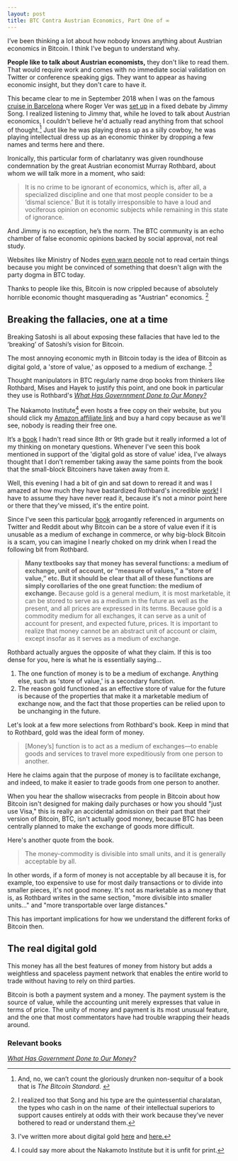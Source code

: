 ```yaml
---
layout: post
title: BTC Contra Austrian Economics, Part One of ∞
---
```


I’ve been thinking a lot about how nobody knows anything about Austrian economics in Bitcoin. I think I've begun to understand why.

**People like to talk about Austrian economists,** they don't like to read them. That would require work and comes with no immediate social validation on Twitter or conference speaking gigs. They want to appear as having economic insight, but they don't care to have it.

This became clear to me in September 2018 when I was on the famous [cruise in Barcelona](https://www.youtube.com/watch?v=tkvZoaVHQV0) where Roger Ver was [set up](https://twitter.com/derykmakgill/status/1039113140833792000) in a fixed debate by Jimmy Song. I realized listening to Jimmy that, while he loved to talk about Austrian economics, I couldn't believe he'd actually read anything from that school of thought.[^1] Just like he was playing dress up as a silly cowboy, he was playing intellectual dress up as an economic thinker by dropping a few names and terms here and there.

Ironically, this particular form of charlatanry was given roundhouse condemnation by the great Austrian economist Murray Rothbard, about whom we will talk more in a moment, who said:

> It is no crime to be ignorant of economics, which is, after all, a specialized discipline and one that most people consider to be a ‘dismal science.’ But it is totally irresponsible to have a loud and vociferous opinion on economic subjects while remaining in this state of ignorance.

And Jimmy is no exception, he’s the norm. The BTC community is an echo chamber of false economic opinions backed by social approval, not real study.

Websites like Ministry of Nodes [even warn people](https://twitter.com/derykmakgill/status/1219368797225865217?s=20) not to read certain things because you might be convinced of something that doesn't align with the party dogma in BTC today. 

Thanks to people like this, Bitcoin is now crippled because of absolutely horrible economic thought masquerading as "Austrian" economics. [^2]

## Breaking the fallacies, one at a time

Breaking Satoshi is all about exposing these fallacies that have led to the ‘breaking’ of Satoshi’s vision for Bitcoin.

The most annoying economic myth in Bitcoin today is the idea of Bitcoin as digital gold, a 'store of value,' as opposed to a medium of exchange. [^3]

Thought manipulators in BTC regularly name drop books from thinkers like Rothbard, Mises and Hayek to justify this point, and one book in particular they use is Rothbard's *[What Has Governnment Done to Our Money?](https://amzn.to/2TGoCkX)* 

The Nakamoto Institute[^4] even hosts a free copy on their website, but you should click my [Amazon affiliate link]((https://amzn.to/2TGoCkX)) and buy a hard copy because as we'll see, nobody is reading their free one.

It’s a [book](https://amzn.to/2TGoCkX) I hadn't read since 8th or 9th grade but it really informed a lot of my thinking on monetary questions. Whenever I've seen this book mentioned in support of the 'digital gold as store of value' idea, I’ve always thought that I don’t remember taking away the same points from the book that the small-block Bitcoiners have taken away from it.

Well, this evening I had a bit of gin and sat down to reread it and was I amazed at how much they have bastardized Rothbard's incredible [work!](https://amzn.to/2TGoCkX) I have to assume they have never read it, because it's not a minor point here or there that they've missed, it's the entire point.

Since I've seen this particular [book](https://amzn.to/2TGoCkX) arrogantly referenced in arguments on Twitter and Reddit about why Bitcoin can be a store of value even if it is unusable as a medium of exchange in commerce, or why big-block Bitcoin is a scam, you can imagine I nearly choked on my drink when I read the following bit from Rothbard.

> **Many textbooks say that money has several functions: a medium of exchange, unit of account, or “measure of values,” a “store of value,” etc. But it should be clear that all of these functions are simply corollaries of the one great function: the medium of exchange.** Because gold is a general medium, it is most marketable, it can be stored to serve as a medium in the future as well as the present, and all prices are expressed in its terms. Because gold is a commodity medium for all exchanges, it can serve as a unit of account for present, and expected future, prices. It is important to realize that money cannot be an abstract unit of account or claim, except insofar as it serves as a medium of exchange.

Rothbard actually argues the opposite of what they claim. If this is too dense for you, here is what he is essentially saying...

1. The one function of money is to be a medium of exchange. Anything else, such as 'store of value,' is a secondary function.
2. The reason gold functioned as an effective store of value for the future is because of the properties that make it a marketable medium of exchange now, and the fact that those properties can be relied upon to be unchanging in the future.

Let's look at a few more selections from Rothbard's book. Keep in mind that to Rothbard, gold was the ideal form of money.

> [Money’s] function is to act as a medium of exchanges—to enable goods and services to travel more expeditiously from one person to another. 

Here he claims again that the purpose of money is to facilitate exchange, and indeed, to make it easier to trade goods from one person to another. 

When you hear the shallow wisecracks from people in Bitcoin about how Bitcoin isn't designed for making daily purchases or how you should "just use Visa," this is really an accidental admission on their part that their version of Bitcoin, BTC, isn't actually good money, because BTC has been centrally planned to make the exchange of goods more difficult.

Here's another quote from the book.

> The money-commodity is divisible into small units, and it is generally acceptable by all.

In other words, if a form of money is not acceptable by all because it is, for example, too expensive to use for most daily transactions or to divide into smaller pieces, it's not good money. It's not as marketable as a money that is, as Rothbard writes in the same section, "more divisible into smaller units..." and "more transportable over large distances." 

This has important implications for how we understand the different forks of Bitcoin then.

## The real digital gold


This money has all the best features of money from history but adds a weightless and spaceless payment network that enables the entire world to trade without having to rely on third parties. 

Bitcoin is both a payment system and a money. The payment system is the source of value, while the accounting unit merely expresses that value in terms of price. The unity of money and payment is its most unusual feature, and the one that most commentators have had trouble wrapping their heads around.

### Relevant books

*[What Has Government Done to Our Money?](https://amzn.to/2TGoCkX)*

[^1]: And, no, we can’t count the gloriously drunken non-sequitur of a book that is *The Bitcoin Standard*. 

[^2]: I realized too that Song and his type are the quintessential charalatan, the types who cash in on the name  of their intellectual superiors to support causes entirely at odds with their work because they’ve never bothered to read or understand them. 

[^3]: I've written more about digital gold [here](http://breakingsatoshi.com/2020/01/17/btc-price-cap/) and [here.](http://breakingsatoshi.com/2020/01/18/more-on-digital-gold/)

[^4]: I could say more about the Nakamoto Institute but it is unfit for print.
